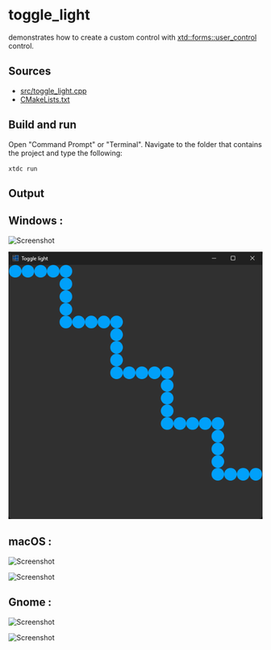 # toggle_light

demonstrates how to create a custom control with [xtd::forms::user_control](https://gammasoft71.github.io/xtd/reference_guides/latest/classxtd_1_1forms_1_1user__control.html) control.

## Sources

* [src/toggle_light.cpp](src/toggle_light.cpp)
* [CMakeLists.txt](CMakeLists.txt)

## Build and run

Open "Command Prompt" or "Terminal". Navigate to the folder that contains the project and type the following:

```shell
xtdc run
```

## Output

## Windows :

![Screenshot](../../../../docs/pictures/examples/toggle_light_w.png)

![Screenshot](../../../../docs/pictures/examples/toggle_light_wd.png)

## macOS :

![Screenshot](../../../../docs/pictures/examples/toggle_light_m.png)

![Screenshot](../../../../docs/pictures/examples/toggle_light_md.png)

## Gnome :

![Screenshot](../../../../docs/pictures/examples/toggle_light_g.png)

![Screenshot](../../../../docs/pictures/examples/toggle_light_gd.png)

